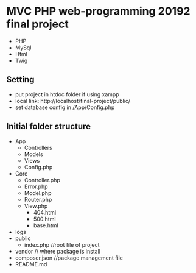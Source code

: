 # MVC PHP web-programming 20192 final project

- PHP
- MySql
- Html
- Twig

## Setting

- put project in htdoc folder if using xampp
- local link: http://localhost/final-project/public/
- set database config in /App/Config.php

## Initial folder structure

- App
  - Controllers
  - Models
  - Views
  - Config.php
- Core
  - Controller.php
  - Error.php
  - Model.php
  - Router.php
  - View.php
    - 404.html
    - 500.html
    - base.html
- logs
- public
  - index.php //root file of project
- vendor // where package is install
- composer.json //package management file
- README.md
